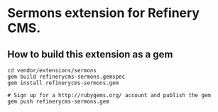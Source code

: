 # Sermons extension for Refinery CMS.

## How to build this extension as a gem

    cd vendor/extensions/sermons
    gem build refinerycms-sermons.gemspec
    gem install refinerycms-sermons.gem

    # Sign up for a http://rubygems.org/ account and publish the gem
    gem push refinerycms-sermons.gem